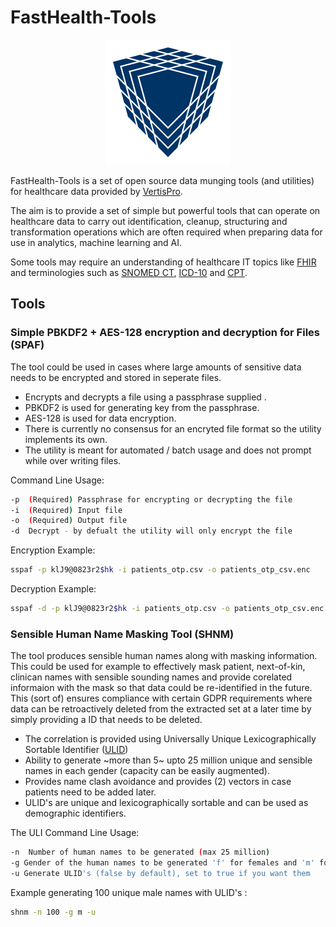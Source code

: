 # FastHealth-Tools
<p align="center">
    <img
      alt="FastHealth"
      src="fasthealth_logo.svg"
      width="200"
    />
</p>

FastHealth-Tools is a set of open source data munging tools (and utilities) for healthcare data provided by [VertisPro][]. 

The aim is to provide a set of simple but powerful tools that can operate on healthcare data to carry out identification, cleanup, structuring and transformation operations which are often required when preparing data for use in analytics, machine learning and AI.

Some tools may require an understanding of healthcare IT topics like [FHIR][] and terminologies such as [SNOMED CT][], [ICD-10][] and [CPT][].

## Tools

### Simple PBKDF2 + AES-128 encryption and decryption for Files (SPAF)
The tool could be used in cases where large amounts of sensitive data needs to be encrypted and stored in seperate files.
* Encrypts and decrypts a file using a passphrase supplied . 
* PBKDF2 is used for generating key from the passphrase.
* AES-128 is used for data encryption.
* There is currently no consensus for an encryted file format so the utility implements its own.
* The utility is meant for automated / batch usage and does not prompt while over writing files.

Command Line Usage:
```bash
-p  (Required) Passphrase for encrypting or decrypting the file
-i  (Required) Input file
-o  (Required) Output file
-d  Decrypt - by defualt the utility will only encrypt the file
```
Encryption Example:
```bash
sspaf -p klJ9@0823r2$hk -i patients_otp.csv -o patients_otp_csv.enc
```

Decryption Example:
```bash
sspaf -d -p klJ9@0823r2$hk -i patients_otp.csv -o patients_otp_csv.enc
```
### Sensible Human Name Masking Tool (SHNM)
The tool produces sensible human names along with masking information. This could be used for example to effectively mask patient, next-of-kin, clinican names with sensible sounding names and provide corelated informaion with the mask so that data could be re-identified in the future. This (sort of) ensures compliance with certain GDPR requirements where data can be retroactively deleted from the extracted set at a later time by simply providing a ID that needs to be deleted.

* The correlation is provided using Universally Unique Lexicographically Sortable Identifier ([ULID][])
* Ability to generate ~more than 5~ upto 25  million unique and sensible names in each gender (capacity can be easily augmented).
* Provides name clash avoidance and provides (2) vectors in case patients need to be added later.
* ULID's are unique and lexicographically sortable and can be used as demographic identifiers.

 The ULI
Command Line Usage:
```bash
-n  Number of human names to be generated (max 25 million)
-g Gender of the human names to be generated 'f' for females and 'm' for males. will generate female if unspecified
-u Generate ULID's (false by default), set to true if you want them
```
Example generating 100 unique male names with ULID's :
```bash
shnm -n 100 -g m -u
```

[VertisPro]: https://www.vertispro.com
[FHIR]: https://www.hl7.org/fhir
[SNOMED CT]: https://www.snomed.org/snomed-ct
[ICD-10]: https://en.wikipedia.org/wiki/ICD-10
[CPT]: https://en.wikipedia.org/wiki/Current_Procedural_Terminology
[ULID]: https://github.com/ulid/spec
